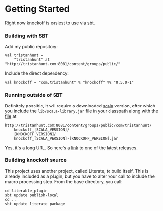 Getting Started
===============

Right now knockoff is easiest to use via [sbt][].


### Building with SBT

Add my public repository:

	val tristanhunt =
		"tristanhunt" at "http://tristanhunt.com:8081/content/groups/public/"

Include the direct dependency:

    val knockoff = "com.tristanhunt" % "knockoff" %% "0.5.0-1"


### Running outside of SBT

Definitely possible, it will require a downloaded [scala][] version, after which you
include the `lib/scala-library.jar` file in your classpath along with the [file][1] at

	http://tristanhunt.com:8081/content/groups/public/com/tristanhunt/
		knockoff_[SCALA_VERSION]/
		[KNOCKOFF_VERSION]/
		knockoff_[SCALA_VERSION]-[KNOCKOFF_VERSION].jar

Yes, it's a long URL. So here's a [link][1] to one of the latest releases.

### Building knockoff source

This project uses another project, called Literate, to build itself. This is already
included as a plugin, but you have to alter your call to include the macro
processing step. From the base directory, you call:

	cd literable_plugin
	sbt update publish-local
	cd ..
    sbt update literate package


[1]: http://tristanhunt.com:8081/content/groups/public/com/tristanhunt/knockoff_2.7.7/0.6.0-4/knockoff_2.7.7-0.6.0-4.jar
[sbt]: http://code.google.com/p/simple-build-tool/
[scala]: http://www.scala-lang.org